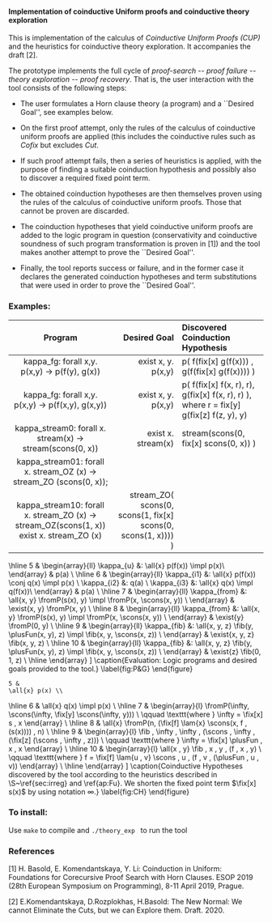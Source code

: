 <h4> Implementation of coinductive Uniform proofs and coinductive theory exploration </h4>

This is implementation of the calculus of *Coinductive Uniform Proofs (CUP)* and the heuristics for coinductive theory exploration. It accompanies the draft [2].

The prototype implements the full cycle of *proof-search -- proof failure -- theory exploration -- proof recovery*.
That is, the user interaction with the tool consists of the following steps:


* The user formulates a Horn clause theory (a program) and a ``Desired Goal'', see examples below.
 

* On the first proof attempt, only the rules of the calculus of coinductive uniform proofs are applied (this includes the coinductive rules such as *Cofix* but excludes *Cut*.

* If such proof attempt fails, then a series of heuristics is applied, with the purpose of finding a suitable coinduction hypothesis and possibly also to discover a required fixed point term.    

* The obtained coinduction hypotheses are then themselves proven using the rules of the calculus of coinductive uniform proofs. Those that cannot be proven are discarded. 
  
* The coinduction hypotheses that yield coinductive uniform proofs are added to the logic program in question (conservativity and coinductive soundness of such program transformation is proven in [1])
  and the tool makes another attempt to prove the ``Desired Goal''.

* Finally, the tool reports success or failure, and in the former case it declares the generated coinduction hypotheses and term substitutions that were used in order to prove the  ``Desired Goal''. 
  
<h3> Examples: </h3>  
  
|    Program                                                 |  Desired Goal      | Discovered Coinduction Hypothesis                     |
|:----------------------------------------------------------:|-------------------:|:-----------------------------------------------------|
| kappa_fg: forall x,y.  p(x,y) -> p(f(y), g(x))             | exist x, y. p(x,y) | p( f(fix[x] g(f(x)))  ,  g(f(fix[x] g(f(x)))) ) |
| kappa_fg: forall x,y.  p(x,y) -> p(f(x,y), g(x,y))         | exist x, y. p(x,y) |   p( f(fix[x] f(x, r), r), g(fix[x] f(x, r), r) ), where r = fix[y] g(fix[z] f(z, y), y)
| kappa_stream0: forall x.  stream(x) -> stream(scons(0, x)) | exist x. stream(x) | stream(scons(0, fix[x] scons(0, x)) )               | 
| kappa_stream01: forall x. stream_OZ (x) -> stream_ZO (scons(0, x)); 
kappa_stream10: forall x. stream_ZO (x) -> stream_OZ(scons(1, x))  exist x. stream_ZO (x)  |  stream_ZO( scons(0, scons(1, fix[x] scons(0, scons(1, x)))) ) |


  \hline
    5 &
    \begin{array}{ll}
      \kappa_{u} &: \all{x}  p(f(x)) \impl p(x)\\
    \end{array}
    & p(a) \\
  \hline
    6 &
    \begin{array}{ll}
      \kappa_{i1} &: \all{x}  p(f(x)) \conj q(x) \impl p(x) \\
      \kappa_{i2} &: q(a) \\
      \kappa_{i3} &: \all{x}  q(x) \impl q(f(x))\\
    \end{array}
    & p(a) \\
  \hline
    7 &
    \begin{array}{ll}
      \kappa_{from} &: \all{x, y} \fromP(s(x), y) \impl \fromP(x, \scons(x, y)) \\
    \end{array}
    & \exist{x, y} \fromP(x, y) \\
  \hline
    8 &
    \begin{array}{ll}
      \kappa_{from} &: \all{x, y} \fromP(s(x), y) \impl \fromP(x, \scons(x, y)) \\
    \end{array}
    & \exist{y} \fromP(0, y) \\
  \hline
    9 &
    \begin{array}{ll}
      \kappa_{fib} &: \all{x, y, z} \fib(y, \plusFun(x, y), z) \impl \fib(x, y, \scons(x, z)) \\
    \end{array}
    & \exist{x, y, z} \fib(x, y, z) \\
  \hline
    10 &
    \begin{array}{ll}
      \kappa_{fib} &: \all{x, y, z} \fib(y, \plusFun(x, y), z) \impl \fib(x, y, \scons(x, z)) \\
    \end{array}
    & \exist{z} \fib(0, 1, z) \\
  \hline
\end{array} \]
  \caption{Evaluation: Logic programs and desired goals provided to the tool.}
    \label{fig:P&G}
  \end{figure}


    5 &
    \all{x} p(x) \\
  \hline
    6 &
    \all{x} q(x) \impl p(x) \\
  \hline
    7 &
    \begin{array}{l}
      \fromP(\infty, \scons(\infty, \fix[y] \scons(\infty, y))) \\
      \qquad \texttt{where  } \infty = \fix[x] s \, x
    \end{array}     \\
  \hline
    8 &
    \all{x} \fromP(n, (\fix[f] \lam{x} \scons(x, f \, (s(x)))) \, n)  \\
  \hline
    9 &
    \begin{array}{l}
      \fib \, \infty \, \infty \,
      (\scons \, \infty \, (\fix[z] (\scons \, \infty \, z))) \\
      \qquad \texttt{where  } \infty = \fix[x] \plusFun \, x \, x
    \end{array}     \\
  \hline
    10
     & \begin{array}{l}
         \all{x \, y} \fib \, x \, y \, (f \, x \, y) \\
         \qquad \texttt{where  }
         f = \fix[f] \lam{u \, v} \scons \, u \, (f \, v \, (\plusFun \, u \, v))
       \end{array}
     \\
     \hline
\end{array} \]
  \caption{Coinductive Hypotheses discovered by the tool according to the heuristics described in  \S~\ref{sec:irreg} and \ref{ap:Fu}. We shorten the fixed point term $\fix[x] s(x)$ by using notation $\infty$.}
    \label{fig:CH}
  \end{figure}

<h3> To install: </h3>

Use `make` to compile and `./theory_exp ` to run the tool

<h3> References </h3>
[1] H. Basold, E. Komendantskaya, Y. Li: Coinduction in Uniform: Foundations for Corecursive Proof Search with Horn Clauses. ESOP 2019 (28th European Symposium on Programming), 8-11 April 2019, Prague.

[2] E.Komendantskaya, D.Rozplokhas, H.Basold: The New Normal: We cannot Eliminate the Cuts, but we can Explore them. Draft. 2020. 
